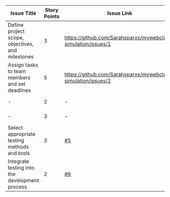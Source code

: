 | Issue Title | Story Points | Issue Link | Status | Assigned To | Assigned On | Completed On | Category | Status Notes |
| --- | --- | --- | --- | --- | --- | --- | --- | --- |
| Define project scope, objectives, and milestones | 3 | https://github.com/Sarahsparxx/mywebclass-simulation/issues/1 | Project Backlog |  Sarah Ibewuike | 3/15/2023 | - | Documentation | Defined the scope and objectives of the project |
| Assign tasks to team members and set deadlines | 5 | https://github.com/Sarahsparxx/mywebclass-simulation/issues/2 | Sprint Backlog | Sarah Ibewuike | 3/15/2023 | - | Documentation | Assign tasks to team members |
| - | 2 |- | Project Backlog | Abena | 3/15/2023 | - | Documentation | - |
| - | 3 | - | Sprint Backlog |  Abena | 3/15/2023 | - | Documentation | - |
| Select appropriate testing methods and tools | 3 | [#5](https://github.com/Sarahsparxx/mywebclass-simulation/issues/5) | Sprint Backlog | Lorenzo Troia | 3/17/2023| - | Documentation | Select appropriate testing methods and tools 
| Integrate testing into the development process | 2 | [#6](https://github.com/Sarahsparxx/mywebclass-simulation/issues/6) | Project Backlog | Lorenzo Troia | 3/17/2023 | - | Documentation | Integrate continuous/automated testing into the website to meet requirements |
